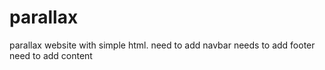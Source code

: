 # parallax
parallax website with simple html.
need to add navbar
needs to add footer
need to add content
